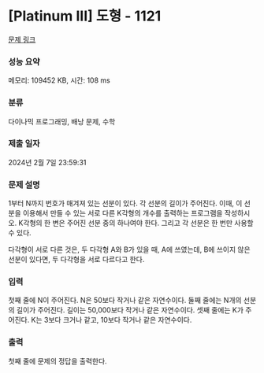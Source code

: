 # [Platinum III] 도형 - 1121 

[문제 링크](https://www.acmicpc.net/problem/1121) 

### 성능 요약

메모리: 109452 KB, 시간: 108 ms

### 분류

다이나믹 프로그래밍, 배낭 문제, 수학

### 제출 일자

2024년 2월 7일 23:59:31

### 문제 설명

<p>1부터 N까지 번호가 매겨져 있는 선분이 있다. 각 선분의 길이가 주어진다. 이때, 이 선분을 이용해서 만들 수 있는 서로 다른 K각형의 개수를 출력하는 프로그램을 작성하시오. K각형의 한 변은 주어진 선분 중의 하나여야 한다. 그리고 각 선분은 한 번만 사용할 수 있다.</p>

<p>다각형이 서로 다른 것은, 두 다각형 A와 B가 있을 때, A에 쓰였는데, B에 쓰이지 않은 선분이 있다면, 두 다각형을 서로 다르다고 한다.</p>

### 입력 

 <p>첫째 줄에 N이 주어진다. N은 50보다 작거나 같은 자연수이다. 둘째 줄에는 N개의 선분의 길이가 주어진다. 길이는 50,000보다 작거나 같은 자연수이다. 셋째 줄에는 K가 주어진다. K는 3보다 크거나 같고, 10보다 작거나 같은 자연수이다.</p>

### 출력 

 <p>첫째 줄에 문제의 정답을 출력한다.</p>

